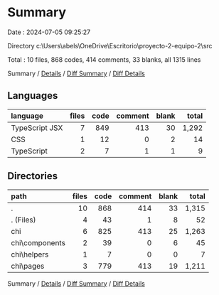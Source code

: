 # Summary

Date : 2024-07-05 09:25:27

Directory c:\\Users\\abels\\OneDrive\\Escritorio\\proyecto-2-equipo-2\\src

Total : 10 files,  868 codes, 414 comments, 33 blanks, all 1315 lines

Summary / [Details](details.md) / [Diff Summary](diff.md) / [Diff Details](diff-details.md)

## Languages
| language | files | code | comment | blank | total |
| :--- | ---: | ---: | ---: | ---: | ---: |
| TypeScript JSX | 7 | 849 | 413 | 30 | 1,292 |
| CSS | 1 | 12 | 0 | 2 | 14 |
| TypeScript | 2 | 7 | 1 | 1 | 9 |

## Directories
| path | files | code | comment | blank | total |
| :--- | ---: | ---: | ---: | ---: | ---: |
| . | 10 | 868 | 414 | 33 | 1,315 |
| . (Files) | 4 | 43 | 1 | 8 | 52 |
| chi | 6 | 825 | 413 | 25 | 1,263 |
| chi\\components | 2 | 39 | 0 | 6 | 45 |
| chi\\helpers | 1 | 7 | 0 | 0 | 7 |
| chi\\pages | 3 | 779 | 413 | 19 | 1,211 |

Summary / [Details](details.md) / [Diff Summary](diff.md) / [Diff Details](diff-details.md)